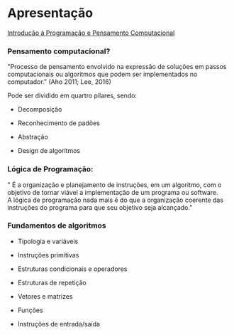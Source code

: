 # Apresentação

<u>Introdução à Programação e Pensamento Computacional</u>

### Pensamento computacional?

"Processo de pensamento envolvido na expressão de soluções em passos computacionais ou algoritmos que podem ser implementados no computador."  (Aho 2011; Lee, 2016)

Pode ser dividido em quartro pilares, sendo:

- Decomposição

- Reconhecimento de padões

- Abstração

- Design de algoritmos 

### Lógica de Programação:

 " É a organização e planejamento de instruções, em um algoritmo, com o objetivo de tornar viável a implementação de um programa ou software. A lógica de programação nada mais é do que a organização coerente das instruções do programa para que seu objetivo seja alcançado."



### Fundamentos de algoritmos

- Tipologia e variáveis

- Instruções primitivas

- Estruturas condicionais e operadores

- Estruturas de repetição

- Vetores e matrizes

- Funções

- Instruções de entrada/saída
  
  
  
  
